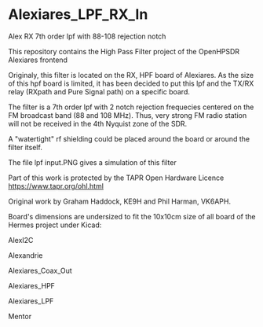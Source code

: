 # Alexiares_LPF_RX_In

Alex RX 7th order lpf with 88-108 rejection notch

This repository contains the High Pass Filter project of the OpenHPSDR Alexiares frontend

Originaly, this filter is located on the RX, HPF board of Alexiares. 
As the size of this hpf board is limited, it has been decided to 
put this lpf and the TX/RX relay (RXpath and Pure Signal path) on a 
specific board.

The filter is a 7th order lpf with 2 notch rejection frequecies 
centered on the FM broadcast band (88 and 108 MHz). Thus, very strong
FM radio station will not be received in the 4th Nyquist zone of 
the SDR.

A "watertight" rf shielding could be placed around the board or around 
the filter itself. 

The file lpf input.PNG gives a simulation of this filter

Part of this work is protected by the TAPR Open Hardware Licence https://www.tapr.org/ohl.html

Original work by Graham Haddock, KE9H and Phil Harman, VK6APH.


Board's dimensions are undersized to fit the 10x10cm 
size of all board of the Hermes project under Kicad: 

AlexI2C

Alexandrie

Alexiares_Coax_Out 

Alexiares_HPF 

Alexiares_LPF

Mentor

